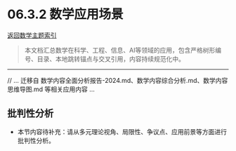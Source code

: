 # 06.3.2 数学应用场景

[返回数学主题索引](README.md)

> 本文档汇总数学在科学、工程、信息、AI等领域的应用，包含严格树形编号、目录、本地跳转锚点与交叉引用，内容持续规范化中。

---

// ... 迁移自 数学内容全面分析报告-2024.md、数学内容综合分析.md、数学内容思维导图.md 等相关应用内容 ...

## 批判性分析

- 本节内容待补充：请从多元理论视角、局限性、争议点、应用前景等方面进行批判性分析。
